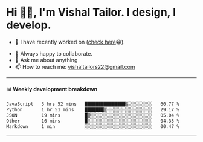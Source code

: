# Hi 👋🏻, I'm Vishal Tailor. I design, I develop.

- 🔭 I have recently worked on ([check here](https://vishaltailor.com)😁).
<!-- - 🎦 Currently watching: JavaScript: The Hard Parts By Will Sentance. -->
- 👯 Always happy to collaborate.
- 💬 Ask me about anything
- 📫 How to reach me: <a href="mailto:vishaltailors22@gmail.com">vishaltailors22@gmail.com</a>

<hr /> 
<h4>📊 Weekly development breakdown</h4>
<!--START_SECTION:waka-->

```txt
JavaScript   3 hrs 52 mins   ███████████████▒░░░░░░░░░   60.77 %
Python       1 hr 51 mins    ███████▒░░░░░░░░░░░░░░░░░   29.17 %
JSON         19 mins         █▒░░░░░░░░░░░░░░░░░░░░░░░   05.04 %
Other        16 mins         █░░░░░░░░░░░░░░░░░░░░░░░░   04.35 %
Markdown     1 min           ░░░░░░░░░░░░░░░░░░░░░░░░░   00.47 %
```

<!--END_SECTION:waka-->
<hr /> 

<!-- ![](./profile-3d-contrib/profile-green-animate.svg) -->

